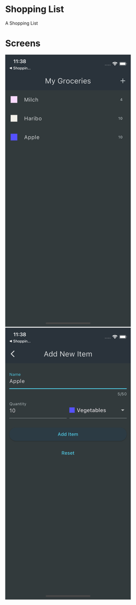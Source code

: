# Shopping List

A Shopping List


# Screens

<div>
  <img src="assets/images/screens/aa.png" alt="A" width="400" />
  <img src="assets/images/screens/bb.png" alt="B" width="400" />
 
</div>